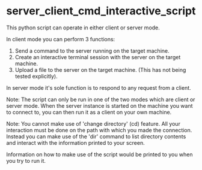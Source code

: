 # server_client_cmd_interactive_script

This python script can operate in either client or server mode.

In client mode you can perform 3 functions:
1. Send a command to the server running on the target machine.
2. Create an interactive terminal session with the server on the target machine.
3. Upload a file to the server on the target machine. (This has not being tested explicitly).

In server mode it's sole function is to respond to any request from a client.

Note: The script can only be run in one of the two modes which are client or server mode. When the server instance is started on the machine you want to connect to, you can then run it as a client on your own machine.

Note: You cannot make use of 'change directory' (cd) feature. All your interaction must be done on the path with which you made the connection. Instead you can make use of the 'dir' command to list directory contents and interact with the information printed to your screen.

Information on how to make use of the script would be printed to you when you try to run it.

